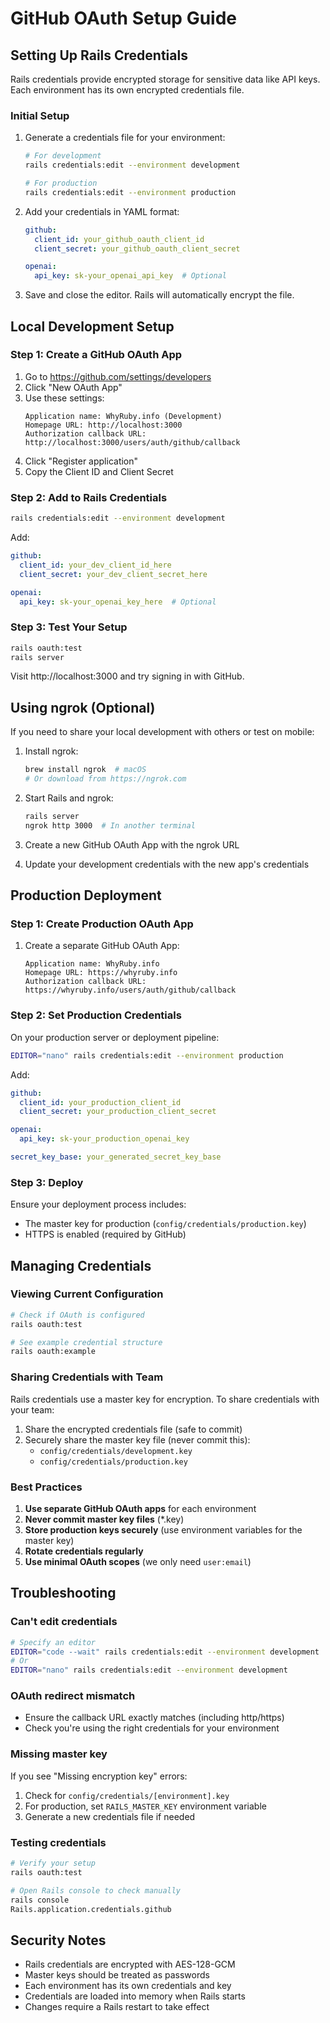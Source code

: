# GitHub OAuth Setup Guide

## Setting Up Rails Credentials

Rails credentials provide encrypted storage for sensitive data like API keys. Each environment has its own encrypted credentials file.

### Initial Setup

1. Generate a credentials file for your environment:
   ```bash
   # For development
   rails credentials:edit --environment development
   
   # For production
   rails credentials:edit --environment production
   ```

2. Add your credentials in YAML format:
   ```yaml
   github:
     client_id: your_github_oauth_client_id
     client_secret: your_github_oauth_client_secret
   
   openai:
     api_key: sk-your_openai_api_key  # Optional
   ```

3. Save and close the editor. Rails will automatically encrypt the file.

## Local Development Setup

### Step 1: Create a GitHub OAuth App

1. Go to https://github.com/settings/developers
2. Click "New OAuth App"
3. Use these settings:
   ```
   Application name: WhyRuby.info (Development)
   Homepage URL: http://localhost:3000
   Authorization callback URL: http://localhost:3000/users/auth/github/callback
   ```
4. Click "Register application"
5. Copy the Client ID and Client Secret

### Step 2: Add to Rails Credentials

```bash
rails credentials:edit --environment development
```

Add:
```yaml
github:
  client_id: your_dev_client_id_here
  client_secret: your_dev_client_secret_here

openai:
  api_key: sk-your_openai_key_here  # Optional
```

### Step 3: Test Your Setup

```bash
rails oauth:test
rails server
```

Visit http://localhost:3000 and try signing in with GitHub.

## Using ngrok (Optional)

If you need to share your local development with others or test on mobile:

1. Install ngrok:
   ```bash
   brew install ngrok  # macOS
   # Or download from https://ngrok.com
   ```

2. Start Rails and ngrok:
   ```bash
   rails server
   ngrok http 3000  # In another terminal
   ```

3. Create a new GitHub OAuth App with the ngrok URL
4. Update your development credentials with the new app's credentials

## Production Deployment

### Step 1: Create Production OAuth App

1. Create a separate GitHub OAuth App:
   ```
   Application name: WhyRuby.info
   Homepage URL: https://whyruby.info
   Authorization callback URL: https://whyruby.info/users/auth/github/callback
   ```

### Step 2: Set Production Credentials

On your production server or deployment pipeline:

```bash
EDITOR="nano" rails credentials:edit --environment production
```

Add:
```yaml
github:
  client_id: your_production_client_id
  client_secret: your_production_client_secret

openai:
  api_key: sk-your_production_openai_key

secret_key_base: your_generated_secret_key_base
```

### Step 3: Deploy

Ensure your deployment process includes:
- The master key for production (`config/credentials/production.key`)
- HTTPS is enabled (required by GitHub)

## Managing Credentials

### Viewing Current Configuration

```bash
# Check if OAuth is configured
rails oauth:test

# See example credential structure
rails oauth:example
```

### Sharing Credentials with Team

Rails credentials use a master key for encryption. To share credentials with your team:

1. Share the encrypted credentials file (safe to commit)
2. Securely share the master key file (never commit this):
   - `config/credentials/development.key`
   - `config/credentials/production.key`

### Best Practices

1. **Use separate GitHub OAuth apps** for each environment
2. **Never commit master key files** (*.key)
3. **Store production keys securely** (use environment variables for the master key)
4. **Rotate credentials regularly**
5. **Use minimal OAuth scopes** (we only need `user:email`)

## Troubleshooting

### Can't edit credentials
```bash
# Specify an editor
EDITOR="code --wait" rails credentials:edit --environment development
# Or
EDITOR="nano" rails credentials:edit --environment development
```

### OAuth redirect mismatch
- Ensure the callback URL exactly matches (including http/https)
- Check you're using the right credentials for your environment

### Missing master key
If you see "Missing encryption key" errors:
1. Check for `config/credentials/[environment].key`
2. For production, set `RAILS_MASTER_KEY` environment variable
3. Generate a new credentials file if needed

### Testing credentials
```bash
# Verify your setup
rails oauth:test

# Open Rails console to check manually
rails console
Rails.application.credentials.github
```

## Security Notes

- Rails credentials are encrypted with AES-128-GCM
- Master keys should be treated as passwords
- Each environment has its own credentials and key
- Credentials are loaded into memory when Rails starts
- Changes require a Rails restart to take effect 